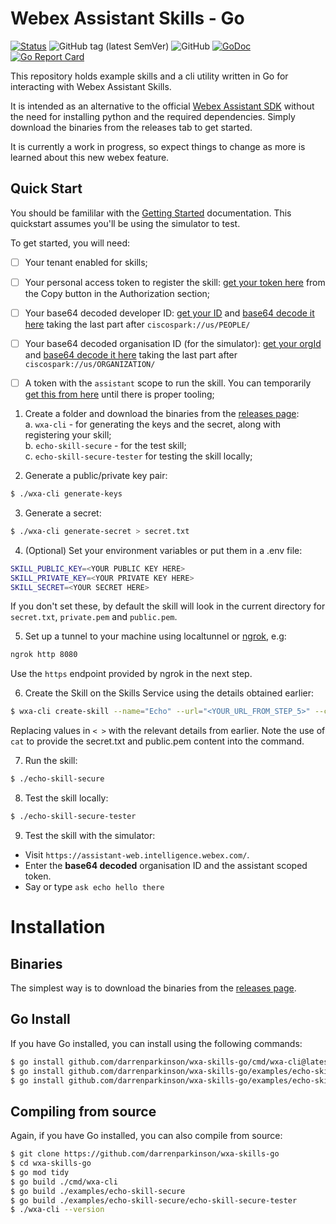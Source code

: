 # Webex Assistant Skills - Go

[![Status](https://img.shields.io/badge/status-wip-yellow)](https://github.com/darrenparkinson/wxa-skills-go) ![GitHub tag (latest SemVer)](https://img.shields.io/github/v/tag/darrenparkinson/wxa-skills-go) ![GitHub](https://img.shields.io/github/license/darrenparkinson/wxa-skills-go?color=brightgreen) [![GoDoc](https://pkg.go.dev/badge/darrenparkinson/wxa-skills-go)](https://pkg.go.dev/github.com/darrenparkinson/wxa-skills-go) [![Go Report Card](https://goreportcard.com/badge/github.com/darrenparkinson/wxa-skills-go)](https://goreportcard.com/report/github.com/darrenparkinson/wxa-skills-go)

This repository holds example skills and a cli utility written in Go for interacting with Webex Assistant Skills.

It is intended as an alternative to the official [Webex Assistant SDK](https://github.com/cisco/webex-assistant-sdk) without the need for installing python and the required dependencies.  Simply download the binaries from the releases tab to get started.

It is currently a work in progress, so expect things to change as more is learned about this new webex feature.

## Quick Start

You should be famililar with the [Getting Started](https://github.com/cisco/webex-assistant-sdk/tree/main/get_started_documentation#create-skill-on-skills-service) documentation. This quickstart assumes you'll be using the simulator to test.

To get started, you will need:

* [ ] Your tenant enabled for skills;
* [ ] Your personal access token to register the skill: [get your token here](https://developer.webex.com/docs/api/v1/people/list-people) from the Copy button in the Authorization section;
* [ ] Your base64 decoded developer ID: [get your ID](https://developer.webex.com/docs/api/v1/people/get-my-own-details) and [base64 decode it here](https://www.base64decode.org/)  taking the last part after `ciscospark://us/PEOPLE/`
* [ ] Your base64 decoded organisation ID (for the simulator): [get your orgId](https://developer.webex.com/docs/api/v1/people/get-my-own-details) and [base64 decode it here](https://www.base64decode.org/) taking the last part after `ciscospark://us/ORGANIZATION/`
* [ ] A token with the `assistant` scope to run the skill.  You can temporarily [get this from here](https://3bfnei7xs2.execute-api.us-east-1.amazonaws.com/production/wxa-token) until there is proper tooling;


1. Create a folder and download the binaries from the [releases page](https://github.com/darrenparkinson/wxa-skills-go/releases):  
    a. `wxa-cli` - for generating the keys and the secret, along with registering your skill;  
    b. `echo-skill-secure` - for the test skill;  
    c. `echo-skill-secure-tester` for testing the skill locally;  

2. Generate a public/private key pair: 
```sh
$ ./wxa-cli generate-keys
```

3. Generate a secret: 
```sh
$ ./wxa-cli generate-secret > secret.txt
```

4. (Optional) Set your environment variables or put them in a .env file:
```sh
SKILL_PUBLIC_KEY=<YOUR PUBLIC KEY HERE>
SKILL_PRIVATE_KEY=<YOUR PRIVATE KEY HERE>
SKILL_SECRET=<YOUR SECRET HERE>
```

If you don't set these, by default the skill will look in the current directory for `secret.txt`, `private.pem` and `public.pem`.

5. Set up a tunnel to your machine using localtunnel or [ngrok](https://ngrok.com), e.g:

```sh
ngrok http 8080
```

Use the `https` endpoint provided by ngrok in the next step.

6. Create the Skill on the Skills Service using the details obtained earlier:
```sh
$ wxa-cli create-skill --name="Echo" --url="<YOUR_URL_FROM_STEP_5>" --contact="<YOUR_EMAIL>" -secret="$(cat secret.txt)" --public="$(cat public.pem)" --token="<YOUR_PERSONAL_ACCESS_TOKEN>" --developerid="<YOUR_DEVELOPER_ID>"
```

Replacing values in `< >` with the relevant details from earlier. Note the use of `cat` to provide the secret.txt and public.pem content into the command.

7. Run the skill:
```sh
$ ./echo-skill-secure
```

8. Test the skill locally:
```sh
$ ./echo-skill-secure-tester
```

9. Test the skill with the simulator:

* Visit `https://assistant-web.intelligence.webex.com/`.  
* Enter the **base64 decoded** organisation ID and the assistant scoped token.  
* Say or type `ask echo hello there`

# Installation

## Binaries

The simplest way is to download the binaries from the [releases page](https://github.com/darrenparkinson/wxa-skills-go/releases).

## Go Install

If you have Go installed, you can install using the following commands:

```sh
$ go install github.com/darrenparkinson/wxa-skills-go/cmd/wxa-cli@latest
$ go install github.com/darrenparkinson/wxa-skills-go/examples/echo-skill-secure@latest
$ go install github.com/darrenparkinson/wxa-skills-go/examples/echo-skill-secure/cmd/echo-skill-secure-tester@latest
```

## Compiling from source

Again, if you have Go installed, you can also compile from source:

```sh
$ git clone https://github.com/darrenparkinson/wxa-skills-go
$ cd wxa-skills-go
$ go mod tidy
$ go build ./cmd/wxa-cli
$ go build ./examples/echo-skill-secure
$ go build ./examples/echo-skill-secure/echo-skill-secure-tester
$ ./wxa-cli --version
```